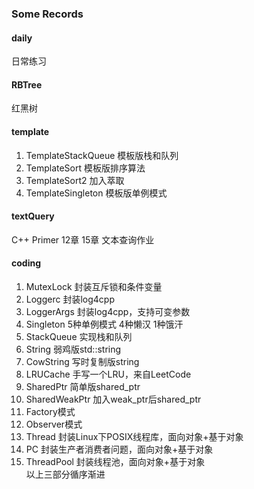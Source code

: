 ### Some Records

#### daily
日常练习

#### RBTree
红黑树

#### template
1. TemplateStackQueue   模板版栈和队列
2. TemplateSort         模板版排序算法
3. TemplateSort2        加入萃取
4. TemplateSingleton    模板版单例模式

#### textQuery
C++ Primer 12章 15章 文本查询作业

#### coding
1. MutexLock            封装互斥锁和条件变量
2. Loggerc              封装log4cpp
3. LoggerArgs           封装log4cpp，支持可变参数
4. Singleton            5种单例模式 4种懒汉 1种饿汗
5. StackQueue           实现栈和队列
6. String               弱鸡版std::string
7. CowString            写时复制版string
8.  LRUCache            手写一个LRU，来自LeetCode
9.  SharedPtr           简单版shared_ptr
10. SharedWeakPtr       加入weak_ptr后shared_ptr
11. Factory模式
12. Observer模式
13. Thread              封装Linux下POSIX线程库，面向对象+基于对象
14. PC                  封装生产者消费者问题，面向对象+基于对象
15. ThreadPool          封装线程池，面向对象+基于对象  
以上三部分循序渐进


